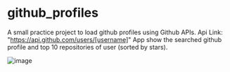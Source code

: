 # github_profiles
A small practice project to load github profiles using Github APIs. 
Api Link: "https://api.github.com/users/[username]" 
App show the searched github profile and top 10 repositories of user (sorted by stars).

![image](https://user-images.githubusercontent.com/106351110/209005216-95562fe8-d41c-46ca-b872-aafa9b72cb63.png)

